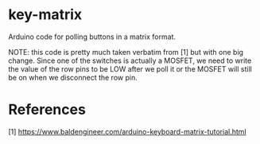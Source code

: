 # key-matrix

Arduino code for polling buttons in a matrix format.

NOTE: this code is pretty much taken verbatim from [1] but with one big change. Since one of the switches is actually a MOSFET, we need to write the value of the row pins to be LOW after we poll it or the MOSFET will still be on when we disconnect the row pin.

# References

[1] https://www.baldengineer.com/arduino-keyboard-matrix-tutorial.html

